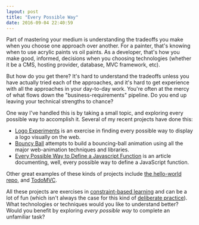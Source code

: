 ```yaml
---
layout: post
title: "Every Possible Way"
date: 2016-09-04 22:40:59
---
```


Part of mastering your medium is understanding the tradeoffs you make when you choose one approach over another. For a painter, that's knowing when to use acrylic paints vs oil paints. As a developer, that's how you make good, informed, decisions when you choosing technologies (whether it be a CMS, hosting provider, database, MVC framework, etc).

But how do you get there? It's hard to understand the tradeoffs unless you have actually tried each of the approaches, and it's hard to get experience with all the approaches in your day-to-day work. You're often at the mercy of what flows down the "business-requirements" pipeline. Do you end up leaving your technical strengths to chance?

One way I've handled this is by taking a small topic, and exploring every possible way to accomplish it. Several of my recent projects have done this:

*   [Logo Experiments][1] is an exercise in finding every possible way to display a logo visually on the web.
*   [Bouncy Ball][2] attempts to build a bouncing-ball animation using all the major web-animation techniques and libraries.
*   [Every Possible Way to Define a Javascript Function][3] is an article documenting, well, every possible way to define a JavaScript function.

 [1]: http://sparkbox.github.io/logo-experiments/
 [2]: http://sparkbox.github.io/bouncy-ball
 [3]: http://www.bryanbraun.com/2014/11/27/every-possible-way-to-define-a-javascript-function

Other great examples of these kinds of projects include [the hello-world repo][4], and [TodoMVC][5].

 [4]: https://github.com/leachim6/hello-world
 [5]: http://todomvc.com/

All these projects are exercises in [constraint-based learning][6] and can be a lot of fun (which isn't always the case for this kind of [deliberate practice][7]). What technologies or techniques would you like to understand better? Would you benefit by exploring *every possible way* to complete an unfamiliar task?

 [6]: http://www.bryanbraun.com/2016/06/16/constraint-based-learning
 [7]: http://expertenough.com/1423/deliberate-practice